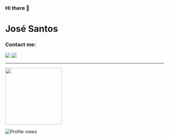 ### Hi there 👋

# José Santos 

### Contact me:

<a href="https://www.linkedin.com/in/jos%C3%A9-ant%C3%B3nio-filipe-santos-20a01a215/" target="_blank">
<img src="https://img.shields.io/badge/LinkedIn-0077B5?style=for-the-badge&logo=linkedin&logoColor=white)" ></a>
<a href="mailto:zezocas001@gmail.com" target="_blank"><img src="https://img.shields.io/badge/email-D14836?style=for-the-badge&logo=gmail&logoColor=white" ></a>
 
 ---


<a href="https://github.com/zezocas0">
  <img height="180em" src="https://github-readme-stats.vercel.app/api?username=zezocas0&count_private=true&theme=tokyonight&show_icons=true&include_all_commits=true&hide_title=true" />
</a>





![Profile views](https://gpvc.arturio.dev/zezocas0)

